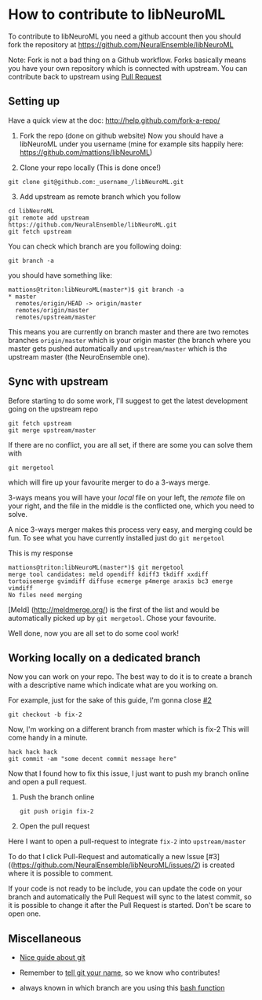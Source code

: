 How to contribute to libNeuroML
===============================

To contribute to libNeuroML you need a github account then you should fork the 
repository at https://github.com/NeuralEnsemble/libNeuroML

Note: Fork is not a bad thing on a Github workflow. Forks basically means you 
have your own repository which is connected with upstream. You can contribute back to 
upstream using [Pull Request](http://help.github.com/send-pull-requests/)

Setting up
----------

Have a quick view at the doc: http://help.github.com/fork-a-repo/

1. Fork the repo (done on github website)
Now you should have a libNeuroML under you username
(mine for example sits happily here: https://github.com/mattions/libNeuroML)

2. Clone your repo locally (This is done once!)

```
git clone git@github.com:_username_/libNeuroML.git
```

3. Add upstream as remote branch which you follow

```
cd libNeuroML
git remote add upstream https://github.com/NeuralEnsemble/libNeuroML.git
git fetch upstream
```

You can check which branch are you following doing:

```
git branch -a
```

you should have something like:

```
mattions@triton:libNeuroML(master*)$ git branch -a
* master
  remotes/origin/HEAD -> origin/master
  remotes/origin/master
  remotes/upstream/master
```

This means you are currently on branch master and there are two remotes branches
`origin/master` which is your origin master (the branch where you master gets 
pushed automatically and `upstream/master` which is the upstream master 
(the NeuroEnsemble one).

Sync with upstream
------------------

Before starting to do some work, I'll suggest to get the latest development 
going on the upstream repo

```
git fetch upstream
git merge upstream/master
```

If there are no conflict, you are all set, if there are some you can solve them 
with

```
git mergetool
```

which will fire up your favourite merger to do a 3-ways merge.

3-ways means you will have your *local* file on your left, the *remote* file on 
your right, and the file in the middle is the conflicted one, which you need to 
solve.

A nice 3-ways merger makes this process very easy, and merging could be fun.
To see what you have currently installed just do `git mergetool`

This is my response

```
mattions@triton:libNeuroML(master*)$ git mergetool
merge tool candidates: meld opendiff kdiff3 tkdiff xxdiff tortoisemerge gvimdiff diffuse ecmerge p4merge araxis bc3 emerge vimdiff
No files need merging
```

[Meld] (http://meldmerge.org/) is the first of the list and would be automatically
picked up by `git mergetool`. Chose your favourite.

Well done, now you are all set to do some cool work!

Working locally on a dedicated branch
-------------------------------------

Now you can work on your repo. 
The best way to do it is to create a branch with a descriptive name
which indicate what are you working on. 

For example, just for the sake of this guide, I'm gonna close [#2](https://github.com/NeuralEnsemble/libNeuroML/issues/2)

```
git checkout -b fix-2
```

Now, I'm working on a different branch from master which is fix-2
This will come handy in a minute.


```
hack hack hack
git commit -am "some decent commit message here"
```

Now that I found how to fix this issue, I just want to push my branch online 
and open a pull request.

1. Push the branch online

    ```
    git push origin fix-2
    ```

2. Open the pull request

Here I want to open a pull-request to integrate `fix-2` into `upstream/master` 

To do that I click Pull-Request and automatically a new Issue [#3]((https://github.com/NeuralEnsemble/libNeuroML/issues/2) is created where it is possible to comment.

If your code is not ready to be include, you can update the code on your branch 
and automatically the Pull Request will sync to the latest commit, so it is 
possible to change it after the Pull Request is started. Don't be scare to open 
one.


Miscellaneous
-------------

- [Nice guide about git](http://rogerdudler.github.com/git-guide/)

- Remember to [tell git your name](http://help.github.com/set-your-user-name-email-and-github-token/), so we know who contributes!

- always known in which branch are you using this [bash function](https://gist.github.com/2051095)

